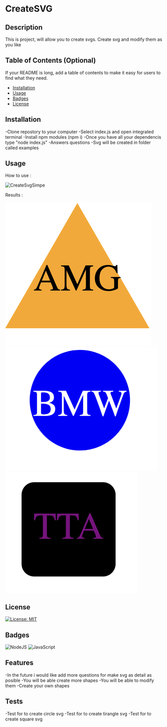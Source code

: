  # CreateSVG

## Description

This is project, will allow you to create svgs.
Create svg and modify them as you like

## Table of Contents (Optional)

If your README is long, add a table of contents to make it easy for users to find what they need.

- [Installation](#installation)
- [Usage](#usage)
- [Badges](#badges)
- [License](#license)

## Installation

-Clone repostory to your computer
-Select index.js and open integrated terminal
-Install npm modules (npm i)
-Once you have all your dependencis type "node index.js"
-Answers questions
-Svg will be created in folder called examples

## Usage

How to use : 

![CreateSvgSimpe](./Images/Usage.gif)


Results :

![CreateSvgSimpe](./Images/ss1.png)
![CreateSvgSimpe](./Images/ss2.png)
![CreateSvgSimpe](./Images/ss3.png)



## License

[![License: MIT](https://img.shields.io/badge/License-MIT-yellow.svg)](./LICENSE)

## Badges

![NodeJS](https://img.shields.io/badge/node.js-6DA55F?style=for-the-badge&logo=node.js&logoColor=white)
![JavaScript](https://img.shields.io/badge/javascript-%23323330.svg?style=for-the-badge&logo=javascript&logoColor=%23F7DF1E)

## Features

-In the future i would like add more questions for make svg as detail as posible
-You will be able create more shapes
-You will be able to modify them
-Create your own shapes



## Tests

-Test for to create circle svg
-Test for to create tirangle svg
-Test for to create square svg
